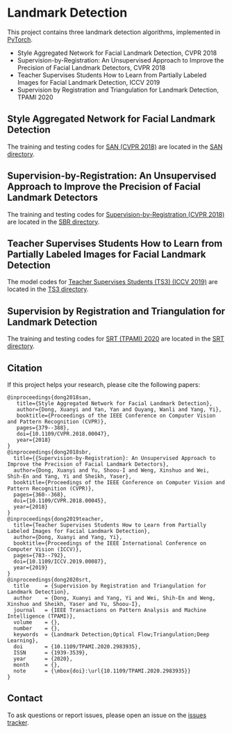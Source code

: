 # Landmark Detection

This project contains three landmark detection algorithms, implemented in [PyTorch](https://pytorch.org/).

- Style Aggregated Network for Facial Landmark Detection, CVPR 2018
- Supervision-by-Registration: An Unsupervised Approach to Improve the Precision of Facial Landmark Detectors, CVPR 2018
- Teacher Supervises Students How to Learn from Partially Labeled Images for Facial Landmark Detection, ICCV 2019
- Supervision by Registration and Triangulation for Landmark Detection, TPAMI 2020


## Style Aggregated Network for Facial Landmark Detection

The training and testing codes for [SAN (CVPR 2018)](https://xuanyidong.com/publication/cvpr-2018-san/) are located in the [SAN directory](https://github.com/D-X-Y/landmark-detection/tree/master/SAN).

## Supervision-by-Registration: An Unsupervised Approach to Improve the Precision of Facial Landmark Detectors

The training and testing codes for [Supervision-by-Registration (CVPR 2018)](https://xuanyidong.com/publication/cvpr-2018-sbr/) are located in the [SBR directory](https://github.com/D-X-Y/landmark-detection/tree/master/SBR).

## Teacher Supervises Students How to Learn from Partially Labeled Images for Facial Landmark Detection

The model codes for [Teacher Supervises Students (TS3) (ICCV 2019)](https://arxiv.org/abs/1908.02116) are located in the [TS3 directory](https://github.com/D-X-Y/landmark-detection/tree/master/TS3).

## Supervision by Registration and Triangulation for Landmark Detection

The training and testing codes for [SRT (TPAMI) 2020](https://ieeexplore.ieee.org/document/9050873) are located in the [SRT directory](https://github.com/D-X-Y/landmark-detection/tree/master/SRT).

## Citation
If this project helps your research, please cite the following papers:
```
@inproceedings{dong2018san,
   title={Style Aggregated Network for Facial Landmark Detection},
   author={Dong, Xuanyi and Yan, Yan and Ouyang, Wanli and Yang, Yi},
   booktitle={Proceedings of the IEEE Conference on Computer Vision and Pattern Recognition (CVPR)},
   pages={379--388},
   doi={10.1109/CVPR.2018.00047},
   year={2018}
}
@inproceedings{dong2018sbr,
  title={{Supervision-by-Registration}: An Unsupervised Approach to Improve the Precision of Facial Landmark Detectors},
  author={Dong, Xuanyi and Yu, Shoou-I and Weng, Xinshuo and Wei, Shih-En and Yang, Yi and Sheikh, Yaser},
  booktitle={Proceedings of the IEEE Conference on Computer Vision and Pattern Recognition (CVPR)},
  pages={360--368},
  doi={10.1109/CVPR.2018.00045},
  year={2018}
}
@inproceedings{dong2019teacher,
  title={Teacher Supervises Students How to Learn from Partially Labeled Images for Facial Landmark Detection},
  author={Dong, Xuanyi and Yang, Yi},
  booktitle={Proceedings of the IEEE International Conference on Computer Vision (ICCV)},
  pages={783--792},
  doi={10.1109/ICCV.2019.00087},
  year={2019}
}
@inproceedings{dong2020srt,
  title     = {Supervision by Registration and Triangulation for Landmark Detection},
  author    = {Dong, Xuanyi and Yang, Yi and Wei, Shih-En and Weng, Xinshuo and Sheikh, Yaser and Yu, Shoou-I},
  journal   = {IEEE Transactions on Pattern Analysis and Machine Intelligence (TPAMI)},
  volume    = {},
  number    = {},
  keywords  = {Landmark Detection;Optical Flow;Triangulation;Deep Learning},
  doi       = {10.1109/TPAMI.2020.2983935},
  ISSN      = {1939-3539},
  year      = {2020},
  month     = {},
  note      = {\mbox{doi}:\url{10.1109/TPAMI.2020.2983935}}
}
```


## Contact
To ask questions or report issues, please open an issue on the [issues tracker](https://github.com/D-X-Y/landmark-detection/issues).
